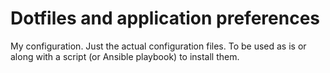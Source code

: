 # Dotfiles and application preferences

My configuration. Just the actual configuration files. To be used as is or along with a script (or Ansible playbook) to install them.
